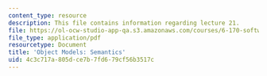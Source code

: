 ```yaml
---
content_type: resource
description: This file contains information regarding lecture 21.
file: https://ol-ocw-studio-app-qa.s3.amazonaws.com/courses/6-170-software-studio-spring-2013/4c3c717a805dce7b7fd679cf56b3517c_MIT6_170S13_21-objt-mdl-sem.pdf
file_type: application/pdf
resourcetype: Document
title: 'Object Models: Semantics'
uid: 4c3c717a-805d-ce7b-7fd6-79cf56b3517c
---
```

